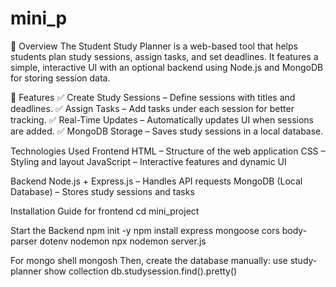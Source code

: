 # mini_p

🚀 Overview
The Student Study Planner is a web-based tool that helps students plan study sessions, assign tasks, and set deadlines. It features a simple, interactive UI with an optional backend using Node.js and MongoDB for storing session data.

🌟 Features
✅ Create Study Sessions – Define sessions with titles and deadlines.
✅ Assign Tasks – Add tasks under each session for better tracking.
✅ Real-Time Updates – Automatically updates UI when sessions are added.
✅ MongoDB Storage – Saves study sessions in a local database.

 Technologies Used
Frontend
HTML – Structure of the web application
CSS – Styling and layout
JavaScript – Interactive features and dynamic UI

Backend
Node.js + Express.js – Handles API requests
MongoDB (Local Database) – Stores study sessions and tasks

Installation Guide
for frontend
cd mini_project

Start the Backend
npm init -y
npm install express mongoose cors body-parser dotenv nodemon
npx nodemon server.js

For mongo shell
mongosh
Then, create the database manually:
use study-planner
show collection
db.studysession.find().pretty()
